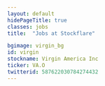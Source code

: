 ```yaml
---
layout: default
hidePageTitle: true
classes: jobs
title:  "Jobs at Stockflare"

bgimage: virgin_bg
id: virgin
stockname: Virgin America Inc
ticker: VA.O
twitterid: 587622030784274432
---
```


